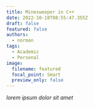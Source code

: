 ```yaml
---
title: Minesweeper in C++
date: 2022-10-18T08:55:47.355Z
draft: false
featured: false
authors:
  - norman
tags:
  - Academic
  - Personal
image:
  filename: featured
  focal_point: Smart
  preview_only: false
---
```

*lorem ipsum dolor sit amet*